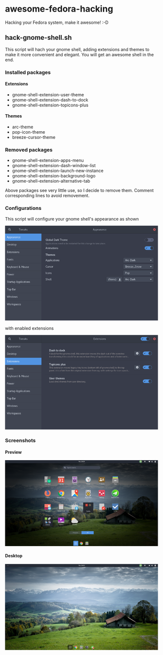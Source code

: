 # awesome-fedora-hacking
Hacking your Fedora system, make it awesome! :-D

## hack-gnome-shell.sh
This script will hach your gnome shell, adding extensions and themes to make it more convenient and elegant. You will get an awesome shell in the end. 
### Installed packages
#### Extensions

- gnome-shell-extension-user-theme
- gnome-shell-extension-dash-to-dock
- gnome-shell-extension-topicons-plus

#### Themes

- arc-theme
- pop-icon-theme
- breeze-cursor-theme

### Removed packages

- gnome-shell-extension-apps-menu
- gnome-shell-extension-dash-window-list
- gnome-shell-extension-launch-new-instance
- gnome-shell-extension-background-logo
- gnome-shell-extension-alternative-tab

Above packages see very little use, so I decide to remove them. Comment corresponding lines to avoid removement.

### Configurations
This script will configure your gnome shell's appearance as shown

![](images/hack-gnome-shell-screenshot-appearance.png)

with enabled extensions

![](images/hack-gnome-shell-screenshot-enabled-extensions.png)

### Screenshots
#### Preview

![](images/hack-gnome-shell-screenshot-preview.png)

#### Desktop

![](images/hack-gnome-shell-screenshot-desktop.png)

